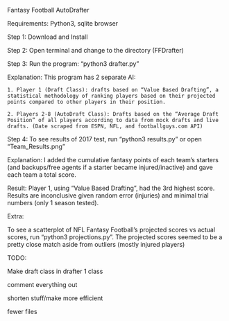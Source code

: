 Fantasy Football AutoDrafter

Requirements: Python3, sqlite browser

Step 1: Download and Install

Step 2: Open terminal and change to the directory (FFDrafter)

Step 3: Run the program: “python3 drafter.py”

Explanation: This program has 2 separate AI: 

	1. Player 1 (Draft Class): drafts based on “Value Based Drafting”, a statistical methodology of ranking players based on their projected points compared to other players in their position.
	
	2. Players 2-8 (AutoDraft Class): Drafts based on the “Average Draft Position” of all players according to data from mock drafts and live drafts. (Date scraped from ESPN, NFL, and footballguys.com API)

Step 4: To see results of 2017 test, run “python3 results.py” or open “Team_Results.png”

Explanation: I added the cumulative fantasy points of each team’s starters (and backups/free agents if a starter became injured/inactive) and gave each team a total score.

Result: Player 1, using “Value Based Drafting”, had the 3rd highest score. Results are inconclusive given random error (injuries) and minimal trial numbers (only 1 season tested). 

Extra:

To see a scatterplot of NFL Fantasy Football’s projected scores vs actual scores, run “python3 projections.py”. The projected scores seemed to be a pretty close match aside from outliers (mostly injured players)


TODO:

Make draft class in drafter 1 class

comment everything out

shorten stuff/make more efficient

fewer files
